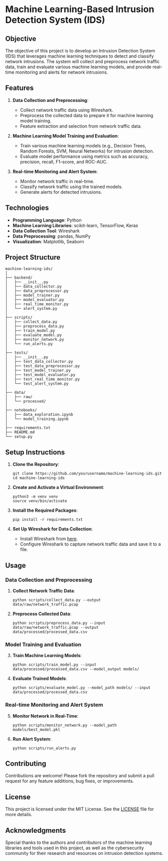 # Machine Learning-Based Intrusion Detection System (IDS)

## Objective

The objective of this project is to develop an Intrusion Detection System (IDS) that leverages machine learning techniques to detect and classify network intrusions. The system will collect and preprocess network traffic data, train and evaluate various machine learning models, and provide real-time monitoring and alerts for network intrusions.

## Features

1. **Data Collection and Preprocessing**:
   - Collect network traffic data using Wireshark.
   - Preprocess the collected data to prepare it for machine learning model training.
   - Feature extraction and selection from network traffic data.

2. **Machine Learning Model Training and Evaluation**:
   - Train various machine learning models (e.g., Decision Trees, Random Forests, SVM, Neural Networks) for intrusion detection.
   - Evaluate model performance using metrics such as accuracy, precision, recall, F1-score, and ROC-AUC.

3. **Real-time Monitoring and Alert System**:
   - Monitor network traffic in real-time.
   - Classify network traffic using the trained models.
   - Generate alerts for detected intrusions.

## Technologies

- **Programming Language**: Python
- **Machine Learning Libraries**: scikit-learn, TensorFlow, Keras
- **Data Collection Tool**: Wireshark
- **Data Preprocessing**: pandas, NumPy
- **Visualization**: Matplotlib, Seaborn

## Project Structure

```
machine-learning-ids/
│
├── backend/
│   ├── __init__.py
│   ├── data_collector.py
│   ├── data_preprocessor.py
│   ├── model_trainer.py
│   ├── model_evaluator.py
│   ├── real_time_monitor.py
│   └── alert_system.py
│
├── scripts/
│   ├── collect_data.py
│   ├── preprocess_data.py
│   ├── train_model.py
│   ├── evaluate_model.py
│   ├── monitor_network.py
│   └── run_alerts.py
│
├── tests/
│   ├── __init__.py
│   ├── test_data_collector.py
│   ├── test_data_preprocessor.py
│   ├── test_model_trainer.py
│   ├── test_model_evaluator.py
│   ├── test_real_time_monitor.py
│   └── test_alert_system.py
│
├── data/
│   ├── raw/
│   └── processed/
│
├── notebooks/
│   ├── data_exploration.ipynb
│   └── model_training.ipynb
│
├── requirements.txt
├── README.md
└── setup.py
```

## Setup Instructions

1. **Clone the Repository**:
   ```
   git clone https://github.com/yourusername/machine-learning-ids.git
   cd machine-learning-ids
   ```

2. **Create and Activate a Virtual Environment**:
   ```
   python3 -m venv venv
   source venv/bin/activate
   ```

3. **Install the Required Packages**:
   ```
   pip install -r requirements.txt
   ```

4. **Set Up Wireshark for Data Collection**:
   - Install Wireshark from [here](https://www.wireshark.org/).
   - Configure Wireshark to capture network traffic data and save it to a file.

## Usage

### Data Collection and Preprocessing

1. **Collect Network Traffic Data**:
   ```
   python scripts/collect_data.py --output data/raw/network_traffic.pcap
   ```

2. **Preprocess Collected Data**:
   ```
   python scripts/preprocess_data.py --input data/raw/network_traffic.pcap --output data/processed/processed_data.csv
   ```

### Model Training and Evaluation

3. **Train Machine Learning Models**:
   ```
   python scripts/train_model.py --input data/processed/processed_data.csv --model_output models/
   ```

4. **Evaluate Trained Models**:
   ```
   python scripts/evaluate_model.py --model_path models/ --input data/processed/processed_data.csv
   ```

### Real-time Monitoring and Alert System

5. **Monitor Network in Real-Time**:
   ```
   python scripts/monitor_network.py --model_path models/best_model.pkl
   ```

6. **Run Alert System**:
   ```
   python scripts/run_alerts.py
   ```

## Contributing

Contributions are welcome! Please fork the repository and submit a pull request for any feature additions, bug fixes, or improvements.

## License

This project is licensed under the MIT License. See the [LICENSE](LICENSE) file for more details.

## Acknowledgments

Special thanks to the authors and contributors of the machine learning libraries and tools used in this project, as well as the cybersecurity community for their research and resources on intrusion detection systems.
